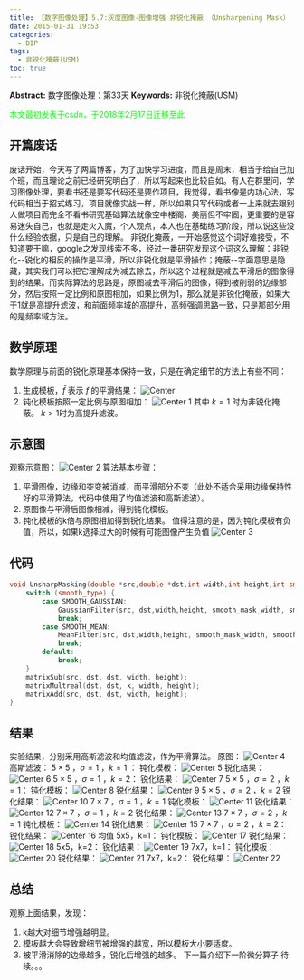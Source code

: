 ```yaml
---
title: 【数字图像处理】5.7:灰度图像-图像增强 非锐化掩蔽 （Unsharpening Mask）
date: 2015-01-31 19:53
categories:
  - DIP
tags:
  - 非锐化掩蔽(USM)
toc: true
---
```

**Abstract:** 数字图像处理：第33天
**Keywords:** 非锐化掩蔽(USM)
<!--more-->
<font color="00FF00">本文最初发表于csdn，于2018年2月17日迁移至此</font>
## 开篇废话
废话开始，今天写了两篇博客，为了加快学习进度，而且是周末，相当于给自己加个班，而且理论之前已经研究明白了，所以写起来也比较自如。有人在群里问，学习图像处理，要看书还是要写代码还是要作项目，我觉得，看书像是内功心法，写代码相当于招式练习，项目就像实战一样，所以如果只写代码或者一上来就去跟别人做项目而完全不看书研究基础算法就像空中楼阁，美丽但不牢固，更重要的是容易迷失自己，也就是走火入魔，个人观点，本人也在基础练习阶段，所以说这些没什么经验依据，只是自己的理解。
非锐化掩蔽，一开始感觉这个词好难接受，不知道要干嘛，google之发现线索不多，经过一番研究发现这个词这么理解：非锐化--锐化的相反的操作是平滑，所以非锐化就是平滑操作；掩蔽--字面意思是隐藏，其实我们可以把它理解成为减去除去，所以这个过程就是减去平滑后的图像得到的结果。而实际算法的思路是，原图减去平滑后的图像，得到被削弱的边缘部分，然后按照一定比例和原图相加，如果比例为1，那么就是非锐化掩蔽，如果大于1就是高提升滤波，和前面频率域的高提升，高频强调思路一致，只是那部分用的是频率域方法。

## 数学原理
数学原理与前面的锐化原理基本保持一致，只是在确定细节的方法上有些不同：
1. 生成模板，$\bar{f}$ 表示 $f$ 的平滑结果：
![Center][]
2. 钝化模板按照一定比例与原图相加：
![Center 1][]
其中 $k=1$ 时为非锐化掩蔽。
$k>1$时为高提升滤波。
## 示意图
观察示意图：
![Center 2][]
算法基本步骤：

1. 平滑图像，边缘和突变被消减，而平滑部分不变（此处不适合采用边缘保持性好的平滑算法，代码中使用了均值滤波和高斯滤波）。
2. 原图像与平滑后图像相减，得到钝化模板。
3. 钝化模板的k倍与原图相加得到锐化结果。
值得注意的是，因为钝化模板有负值，所以，如果k选择过大的时候有可能图像产生负值
![Center 3][]


## 代码

```c++
void UnsharpMasking(double *src,double *dst,int width,int height,int smooth_type,int smooth_mask_width,int smooth_mask_height,double gaussian_deta,double k){
    switch (smooth_type) {
        case SMOOTH_GAUSSIAN:
            GaussianFilter(src, dst,width,height, smooth_mask_width, smooth_mask_height,gaussian_deta);
            break;
        case SMOOTH_MEAN:
            MeanFilter(src, dst,width,height, smooth_mask_width, smooth_mask_height);
            break;
        default:
            break;
    }
    matrixSub(src, dst, dst, width, height);
    matrixMultreal(dst, dst, k, width, height);
    matrixAdd(src, dst, dst, width, height);
}
```

## 结果
实验结果，分别采用高斯滤波和均值滤波，作为平滑算法。
原图：
![Center 4][]
高斯滤波：
$5\times 5$ ，$\sigma=1$ ，$k=1$ ：
钝化模板：
![Center 5][]
锐化结果：
![Center 6][]
$5\times 5$ ，$\sigma=1$ ，$k=2$：
锐化结果：
![Center 7][]
$5\times 5$ ，$\sigma=2$ ，$k=1$：
钝化模板：
![Center 8][]
锐化结果：
![Center 9][]
$5\times 5$ ，$\sigma=2$ ，$k=2$
锐化结果：
![Center 10][]
$7\times 7$ ，$\sigma=1$ ，$k=1$
钝化模板：
![Center 11][]
锐化结果：
![Center 12][]
$7\times 7$ ，$\sigma=1$ ，$k=2$
锐化结果：
![Center 13][]
$7\times 7$ ，$\sigma=2$ ，$k=1$
钝化模板：
![Center 14][]
锐化结果：
![Center 15][]
$7\times 7$ ，$\sigma=2$ ，$k=2$：
锐化结果：
![Center 16][]
均值
5x5，k=1：
钝化模板：
![Center 17][]
锐化结果：
![Center 18][]
5x5，k=2：
锐化结果：
![Center 19][]
7x7，k=1：
钝化模板：
![Center 20][]
锐化结果：
![Center 21][]
7x7，k=2：
锐化结果：
![Center 22][]

## 总结
观察上面结果，发现：
1. k越大对细节增强越明显。
2. 模板越大会导致增细节被增强的越宽，所以模板大小要适度。
3. 被平滑消除的边缘越多，锐化后增强的越多。
下一篇介绍下一阶微分算子
待续。。。



[Center]: https://tony4ai-1251394096.cos.ap-hongkong.myqcloud.com/blog_images/DIP-5-7-灰度图像-图像增强-非锐化掩蔽UnsharpeningMask/20150131191926698.png
[Center 1]: https://tony4ai-1251394096.cos.ap-hongkong.myqcloud.com/blog_images/DIP-5-7-灰度图像-图像增强-非锐化掩蔽UnsharpeningMask/20150131191948722.png
[Center 2]: https://tony4ai-1251394096.cos.ap-hongkong.myqcloud.com/blog_images/DIP-5-7-灰度图像-图像增强-非锐化掩蔽UnsharpeningMask/20150131192302681.png
[Center 3]: https://tony4ai-1251394096.cos.ap-hongkong.myqcloud.com/blog_images/DIP-5-7-灰度图像-图像增强-非锐化掩蔽UnsharpeningMask/20150131193027406.png
[Center 4]: https://tony4ai-1251394096.cos.ap-hongkong.myqcloud.com/blog_images/DIP-5-7-灰度图像-图像增强-非锐化掩蔽UnsharpeningMask/20150131195559575.png
[Center 5]: https://tony4ai-1251394096.cos.ap-hongkong.myqcloud.com/blog_images/DIP-5-7-灰度图像-图像增强-非锐化掩蔽UnsharpeningMask/20150131193654958.jpg
[Center 6]: https://tony4ai-1251394096.cos.ap-hongkong.myqcloud.com/blog_images/DIP-5-7-灰度图像-图像增强-非锐化掩蔽UnsharpeningMask/20150131193714208.jpg
[Center 7]: https://tony4ai-1251394096.cos.ap-hongkong.myqcloud.com/blog_images/DIP-5-7-灰度图像-图像增强-非锐化掩蔽UnsharpeningMask/20150131193705422.jpg
[Center 8]: https://tony4ai-1251394096.cos.ap-hongkong.myqcloud.com/blog_images/DIP-5-7-灰度图像-图像增强-非锐化掩蔽UnsharpeningMask/20150131193752818.jpg
[Center 9]: https://tony4ai-1251394096.cos.ap-hongkong.myqcloud.com/blog_images/DIP-5-7-灰度图像-图像增强-非锐化掩蔽UnsharpeningMask/20150131193742612.jpg
[Center 10]: https://tony4ai-1251394096.cos.ap-hongkong.myqcloud.com/blog_images/DIP-5-7-灰度图像-图像增强-非锐化掩蔽UnsharpeningMask/20150131193814717.jpg
[Center 11]: https://tony4ai-1251394096.cos.ap-hongkong.myqcloud.com/blog_images/DIP-5-7-灰度图像-图像增强-非锐化掩蔽UnsharpeningMask/20150131194310450.jpg
[Center 12]: https://tony4ai-1251394096.cos.ap-hongkong.myqcloud.com/blog_images/DIP-5-7-灰度图像-图像增强-非锐化掩蔽UnsharpeningMask/20150131194329311.jpg
[Center 13]: https://tony4ai-1251394096.cos.ap-hongkong.myqcloud.com/blog_images/DIP-5-7-灰度图像-图像增强-非锐化掩蔽UnsharpeningMask/20150131194315486.jpg
[Center 14]: https://tony4ai-1251394096.cos.ap-hongkong.myqcloud.com/blog_images/DIP-5-7-灰度图像-图像增强-非锐化掩蔽UnsharpeningMask/20150131194402866.jpg
[Center 15]: https://tony4ai-1251394096.cos.ap-hongkong.myqcloud.com/blog_images/DIP-5-7-灰度图像-图像增强-非锐化掩蔽UnsharpeningMask/20150131194421883.jpg
[Center 16]: https://tony4ai-1251394096.cos.ap-hongkong.myqcloud.com/blog_images/DIP-5-7-灰度图像-图像增强-非锐化掩蔽UnsharpeningMask/20150131194427199.jpg
[Center 17]: https://tony4ai-1251394096.cos.ap-hongkong.myqcloud.com/blog_images/DIP-5-7-灰度图像-图像增强-非锐化掩蔽UnsharpeningMask/20150131194548229.jpg
[Center 18]: https://tony4ai-1251394096.cos.ap-hongkong.myqcloud.com/blog_images/DIP-5-7-灰度图像-图像增强-非锐化掩蔽UnsharpeningMask/20150131194538600.jpg
[Center 19]: https://tony4ai-1251394096.cos.ap-hongkong.myqcloud.com/blog_images/DIP-5-7-灰度图像-图像增强-非锐化掩蔽UnsharpeningMask/20150131194555994.jpg
[Center 20]: https://tony4ai-1251394096.cos.ap-hongkong.myqcloud.com/blog_images/DIP-5-7-灰度图像-图像增强-非锐化掩蔽UnsharpeningMask/20150131194611438.jpg
[Center 21]: https://tony4ai-1251394096.cos.ap-hongkong.myqcloud.com/blog_images/DIP-5-7-灰度图像-图像增强-非锐化掩蔽UnsharpeningMask/20150131194703562.jpg
[Center 22]: https://tony4ai-1251394096.cos.ap-hongkong.myqcloud.com/blog_images/DIP-5-7-灰度图像-图像增强-非锐化掩蔽UnsharpeningMask/20150131194721673.jpg
